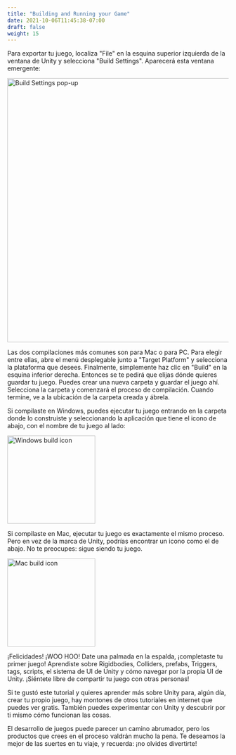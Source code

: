```yaml
---
title: "Building and Running your Game"
date: 2021-10-06T11:45:38-07:00
draft: false
weight: 15
---
```


Para exportar tu juego, localiza "File" en la esquina superior izquierda de la ventana de Unity y selecciona "Build Settings". Aparecerá esta ventana emergente:

<img src="../img/14_build_settings.png" alt="Build Settings pop-up" width="600"/>

Las dos compilaciones más comunes son para Mac o para PC. Para elegir entre ellas, abre el menú desplegable junto a "Target Platform" y selecciona la plataforma que desees. Finalmente, simplemente haz clic en "Build" en la esquina inferior derecha. Entonces se te pedirá que elijas dónde quieres guardar tu juego. Puedes crear una nueva carpeta y guardar el juego ahí. Selecciona la carpeta y comenzará el proceso de compilación. Cuando termine, ve a la ubicación de la carpeta creada y ábrela.

Si compilaste en Windows, puedes ejecutar tu juego entrando en la carpeta donde lo construiste y seleccionando la aplicación que tiene el icono de abajo, con el nombre de tu juego al lado:

<img src="../img/14_windows_build.png" alt="Windows build icon" width="200"/>

Si compilaste en Mac, ejecutar tu juego es exactamente el mismo proceso. Pero en vez de la marca de Unity, podrías encontrar un icono como el de abajo. No te preocupes: sigue siendo tu juego.

<img src="../img/14_mac_build.png" alt="Mac build icon" width="200"/>

¡Felicidades! ¡WOO HOO! Date una palmada en la espalda, ¡completaste tu primer juego! Aprendiste sobre Rigidbodies, Colliders, prefabs, Triggers, tags, scripts, el sistema de UI de Unity y cómo navegar por la propia UI de Unity. ¡Siéntete libre de compartir tu juego con otras personas!

Si te gustó este tutorial y quieres aprender más sobre Unity para, algún día, crear tu propio juego, hay montones de otros tutoriales en internet que puedes ver gratis. También puedes experimentar con Unity y descubrir por ti mismo cómo funcionan las cosas.

El desarrollo de juegos puede parecer un camino abrumador, pero los productos que crees en el proceso valdrán mucho la pena. Te deseamos la mejor de las suertes en tu viaje, y recuerda: ¡no olvides divertirte!